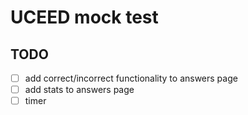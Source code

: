 # UCEED mock test

## TODO
- [ ] add correct/incorrect functionality to answers page
- [ ] add stats to answers page
- [ ] timer